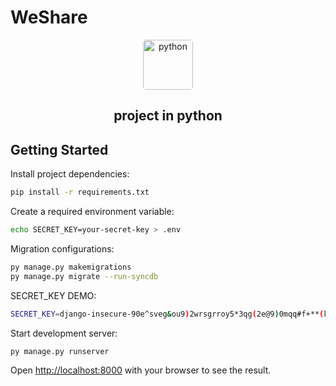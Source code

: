 # WeShare

<div align='center'>
    <div>
        <img src='https://encrypted-tbn0.gstatic.com/images?q=tbn:ANd9GcTHLxxSOS1EacExleh0u6endvPLIbPd8vC_wQ&usqp=CAU' alt='python' style='width:5rem; height:5rem;border-radius:.3rem;'>
        <br>
        <h2>project in python</h2>
    </div>
</div>


## Getting Started

Install project dependencies:

```bash
pip install -r requirements.txt
```

Create a required environment variable:

```bash
echo SECRET_KEY=your-secret-key > .env
```

Migration configurations:

```bash
py manage.py makemigrations
py manage.py migrate --run-syncdb
```

SECRET_KEY DEMO:
```bash
SECRET_KEY=django-insecure-90e^sveg&ou9)2wrsgrroy5*3qg(2e@9)0mqq#f+**(kuy)4vq
```

Start development server:

```bash
py manage.py runserver
```

Open [http://localhost:8000](http://localhost:8000) with your browser to see the result.
